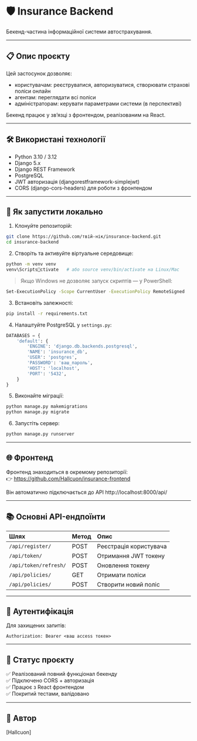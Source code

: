 # 🛡️ Insurance Backend

Бекенд-частина інформаційної системи автострахування.

---

## 📋 Опис проєкту

Цей застосунок дозволяє:
- користувачам: реєструватися, авторизуватися, створювати страхові поліси онлайн
- агентам: переглядати всі поліси
- адміністраторам: керувати параметрами системи (в перспективі)

Бекенд працює у зв’язці з фронтендом, реалізованим на React.

---

## 🛠 Використані технології

- Python 3.10 / 3.12
- Django 5.x
- Django REST Framework
- PostgreSQL
- JWT авторизація (djangorestframework-simplejwt)
- CORS (django-cors-headers) для роботи з фронтендом

---

## 🚀 Як запустити локально

1. Клонуйте репозиторій:

```bash
git clone https://github.com/твій-нік/insurance-backend.git
cd insurance-backend
```

2. Створіть та активуйте віртуальне середовище:

```bash
python -m venv venv
venv\Scriptsctivate   # або source venv/bin/activate на Linux/Mac
```

> Якщо Windows не дозволяє запуск скриптів — у PowerShell:

```bash
Set-ExecutionPolicy -Scope CurrentUser -ExecutionPolicy RemoteSigned
```

3. Встановіть залежності:

```bash
pip install -r requirements.txt
```

4. Налаштуйте PostgreSQL у `settings.py`:

```python
DATABASES = {
    'default': {
        'ENGINE': 'django.db.backends.postgresql',
        'NAME': 'insurance_db',
        'USER': 'postgres',
        'PASSWORD': 'ваш_пароль',
        'HOST': 'localhost',
        'PORT': '5432',
    }
}
```

5. Виконайте міграції:

```bash
python manage.py makemigrations
python manage.py migrate
```

6. Запустіть сервер:

```bash
python manage.py runserver
```

---

## 🌐 Фронтенд

Фронтенд знаходиться в окремому репозиторії:  
👉 https://github.com/Hallcuon/insurance-frontend

Він автоматично підключається до API http://localhost:8000/api/

---

## 📚 Основні API-ендпоїнти

| Шлях | Метод | Опис |
|:---|:---|:---|
| `/api/register/` | POST | Реєстрація користувача |
| `/api/token/` | POST | Отримання JWT токену |
| `/api/token/refresh/` | POST | Оновлення токену |
| `/api/policies/` | GET | Отримати поліси |
| `/api/policies/` | POST | Створити новий поліс |

---

## 🔐 Аутентифікація

Для захищених запитів:

```http
Authorization: Bearer <ваш access токен>
```

---

## 📌 Статус проєкту

✅ Реалізований повний функціонал бекенду  
✅ Підключено CORS + авторизація  
✅ Працює з React фронтендом  
✅ Покритий тестами, валідовано

---

## 📎 Автор

[Hallcuon]
